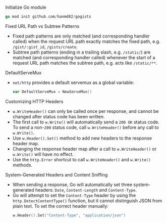 Initialize Go module
```go
go mod init github.com/hanmd82/gogists
```

Fixed URL Path vs Subtree Patterns
- Fixed path patterns are only matched (and corresponding handler called) when the request URL path exactly matches the fixed path, e.g. `/gist/:gist_id`, `/gists/create`.
- Subtree path patterns (ending in a trailing slash, e.g. `/static/`) are matched (and corresponding handler called) whenever the start of a request URL path matches the subtree path, e.g. acts like `/static/**`.

DefaultServeMux
- `net/http` provides a default servemux as a global variable:
    ```go
    var DefaultServeMux = NewServeMux()
    ```

Customizing HTTP Headers
- `w.WriteHeader()` can only be called once per response, and cannot be changed after status code has been written.
- The first call to `w.Write()` will automatically send a `200 OK` status code. To send a non-`200` status code, call `w.WriteHeader()` before any call to `w.Write()`.
- Use `w.Header().Set()` method to add new headers to the response header map.
- Changing the response header map after a call to `w.WriteHeader()` or `w.Write()` will have no effect.
- Use the `http.Error` shortcut to call `w.WriteHeader()` and `w.Write()` methods.

System-Generated Headers and Content Sniffing
- When sending a response, Go will automatically set three system-generated headers: `Date`, `Content-Length` and `Content-Type`.
- Go will attempt to set the `Content-Type` header by using the `http.DetectContentType()` function, but it cannot distinguish JSON from plain text. To set the correct header manually:
    ```go
    w.Header().Set("Content-Type", "application/json")
    ```
